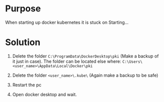 # Purpose
When starting up docker kubernetes it is stuck on Starting...

# Solution

1. Delete the folder `C:\ProgramData\DockerDesktop\pki` (Make a backup of it just in case). 
The folder can be located else where: `C:\Users\<user_name>\AppData\Local\Docker\pki`

2. Delete the folder `<user_name>\.kube\` (Again make a backup to be safe)

3. Restart the pc

4. Open docker desktop and wait.